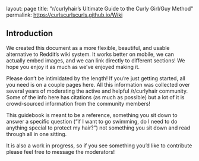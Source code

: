 layout: page
title: "r/curlyhair’s Ultimate Guide to the Curly Girl/Guy Method"
permalink: https://curlscurlscurls.github.io/Wiki


## Introduction
We created this document as a more flexible, beautiful, and usable alternative to Reddit’s wiki system. It works better on mobile, we can actually embed images, and we can link directly to different sections! We hope you enjoy it as much as we’ve enjoyed making it.

Please don’t be intimidated by the length! If you’re just getting started, all you need is on a couple pages here. All this information was collected over several years of moderating the active and helpful /r/curlyhair community. Some of the info here has citations (as much as possible) but a lot of it is crowd-sourced information from the community members!

This guidebook is meant to be a reference, something you sit down to answer a specific question (“if I want to go swimming, do I need to do anything special to protect my hair?”) not something you sit down and read through all in one sitting.

It is also a work in progress, so if you see something you’d like to contribute please feel free to message the moderators!


